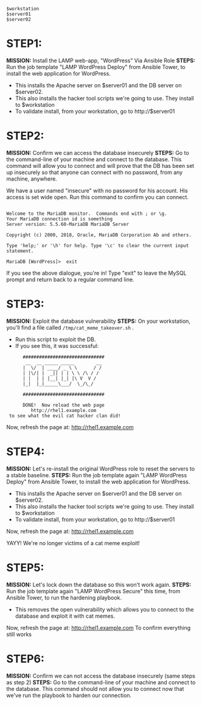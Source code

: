 ```Copy / replace these terms with the server hostnames or IPs that we finalize in the lab:
$workstation
$server01
$server02
```

# STEP1:
__MISSION:__  Install the LAMP web-app, "WordPress" Via Ansible Role
__STEPS:__	Run the job template "LAMP WordPress Deploy" from Ansible Tower, to install the web application for WordPress.  
- This installs the Apache server on $server01 and the DB server on $server02.
- This also installs the hacker tool scripts we're going to use.  They install to $workstation
- To validate install, from your workstation, go to http://$server01


# STEP2:	
__MISSION:__  Confirm we can access the database insecurely
__STEPS:__	Go to the command-line of your machine and connect to the database.  This command will allow you to connect and will prove that the DB has been set up insecurely so that anyone can connect with no password, from any machine, anywhere.

We have a user named "insecure" with no password for his account.  His access is set wide open.  Run this command to confirm you can connect.


```mysql WordPress -h rhel2.example.com -u insecure

Welcome to the MariaDB monitor.  Commands end with ; or \g.
Your MariaDB connection id is something
Server version: 5.5.60-MariaDB MariaDB Server

Copyright (c) 2000, 2018, Oracle, MariaDB Corporation Ab and others.

Type 'help;' or '\h' for help. Type '\c' to clear the current input statement.

MariaDB [WordPress]>  exit
```

If you see the above dialogue, you're in!  Type "exit" to leave the MySQL prompt and return back to a regular command line.


# STEP3:	
__MISSION:__  Exploit the database vulnerability
__STEPS:__	On your workstation, you'll find a file called `/tmp/cat_meme_takeover.sh` .
- Run this script to exploit the DB.
- If you see this, it was successful:
```
      ##############################
       __  __ _____ _____        __ 
      |  \/  | ____/ _ \ \      / / 
      | |\/| |  _|| | | \ \ /\ / /  
      | |  | | |__| |_| |\ V  V /   
      |_|  |_|_____\___/  \_/\_/    
   	       	       	       	  
      ##############################
                                    
      DONE!  Now reload the web page
         http://rhel1.example.com    
 to see what the evil cat hacker clan did!

```

Now, refresh the page at:  http://rhel1.example.com


# STEP4:	
__MISSION:__  Let's re-install the original WordPress role to reset the servers to a stable baseline.
__STEPS:__	Run the job template again "LAMP WordPress Deploy" from Ansible Tower, to install the web application for WordPress.  
- This installs the Apache server on $server01 and the DB server on $server02.
- This also installs the hacker tool scripts we're going to use.  They install to $workstation
- To validate install, from your workstation, go to http://$server01

Now, refresh the page at:  http://rhel1.example.com

YAYY!  We're no longer victims of a cat meme exploit!

# STEP5:	
__MISSION:__  Let's lock down the database so this won't work again.
__STEPS:__	Run the job template again "LAMP WordPress Secure" this time, from Ansible Tower, to run the hardening playbook.  
- This removes the open vulnerability which allows you to connect to the database and exploit it with cat memes.

Now, refresh the page at:  http://rhel1.example.com
To confirm everything still works


# STEP6:	
__MISSION:__  Confirm we can not access the database insecurely (same steps as step 2)
__STEPS:__	Go to the command-line of your machine and connect to the database.  This command should not allow you to connect now that we've run the playbook to harden our connection.



